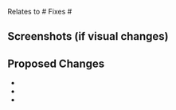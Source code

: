 <!--
Add the issue number
-->

Relates to #
Fixes #

## Screenshots (if visual changes)

## Proposed Changes

  -
  -
  -
  
<!--
Mention people who discussed this issue previously
@someone
-->
